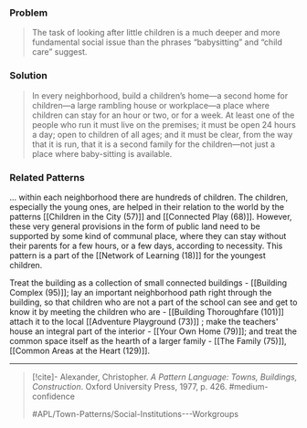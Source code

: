 ### Problem
>The task of looking after little children is a much deeper and more fundamental social issue than the phrases “babysitting” and “child care” suggest.

### Solution
>In every neighborhood, build a children’s home—a second home for children—a large rambling house or workplace—a place where children can stay for an hour or two, or for a week. At least one of the people who run it must live on the premises; it must be open 24 hours a day; open to children of all ages; and it must be clear, from the way that it is run, that it is a second family for the children—not just a place where baby-sitting is available.

### Related Patterns
... within each neighborhood there are hundreds of children. The children, especially the young ones, are helped in their relation to the world by the patterns [[Children in the City (57)]] and [[Connected Play (68)]]. However, these very general provisions in the form of public land need to be supported by some kind of communal place, where they can stay without their parents for a few hours, or a few days, according to necessity. This pattern is a part of the [[Network of Learning (18)]] for the youngest children.

Treat the building as a collection of small connected buildings - [[Building Complex (95)]]; lay an important neighborhood path right through the building, so that children who are not a part of the school can see and get to know it by meeting the children who are - [[Building Thoroughfare (101)]] attach it to the local [[Adventure Playground (73)]] ; make the teachers' house an integral part of the interior - [[Your Own Home (79)]]; and treat the common space itself as the hearth of a larger family - [[The Family (75)]], [[Common Areas at the Heart (129)]].

---

> [!cite]- Alexander, Christopher. _A Pattern Language: Towns, Buildings, Construction_. Oxford University Press, 1977, p. 426.
> #medium-confidence
>
> #APL/Town-Patterns/Social-Institutions---Workgroups
